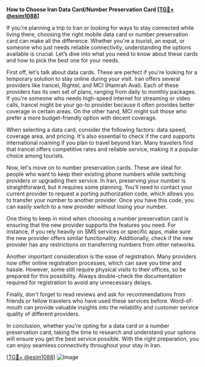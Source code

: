 **How to Choose Iran Data Card/Number Preservation Card [[TG💪+ @esim1088](https://t.me/s/esim1088)]**

If you're planning a trip to Iran or looking for ways to stay connected while living there, choosing the right mobile data card or number preservation card can make all the difference. Whether you're a tourist, an expat, or someone who just needs reliable connectivity, understanding the options available is crucial. Let’s dive into what you need to know about these cards and how to pick the best one for your needs.

First off, let's talk about data cards. These are perfect if you're looking for a temporary solution to stay online during your visit. Iran offers several providers like Irancel, Rightel, and MCI (Hamrah Aval). Each of these providers has its own set of plans, ranging from daily to monthly packages. If you're someone who needs high-speed internet for streaming or video calls, Irancel might be your go-to provider because it often provides better coverage in certain areas. On the other hand, MCI might suit those who prefer a more budget-friendly option with decent coverage.

When selecting a data card, consider the following factors: data speed, coverage area, and pricing. It's also essential to check if the card supports international roaming if you plan to travel beyond Iran. Many travelers find that Irancel offers competitive rates and reliable service, making it a popular choice among tourists.

Now, let's move on to number preservation cards. These are ideal for people who want to keep their existing phone numbers while switching providers or upgrading their service. In Iran, preserving your number is straightforward, but it requires some planning. You'll need to contact your current provider to request a porting authorization code, which allows you to transfer your number to another provider. Once you have this code, you can easily switch to a new provider without losing your number.

One thing to keep in mind when choosing a number preservation card is ensuring that the new provider supports the features you need. For instance, if you rely heavily on SMS services or specific apps, make sure the new provider offers similar functionality. Additionally, check if the new provider has any restrictions on transferring numbers from other networks.

Another important consideration is the ease of registration. Many providers now offer online registration processes, which can save you time and hassle. However, some still require physical visits to their offices, so be prepared for this possibility. Always double-check the documentation required for registration to avoid any unnecessary delays.

Finally, don't forget to read reviews and ask for recommendations from friends or fellow travelers who have used these services before. Word-of-mouth can provide valuable insights into the reliability and customer service quality of different providers.

In conclusion, whether you're opting for a data card or a number preservation card, taking the time to research and understand your options will ensure you get the best service possible. With the right preparation, you can enjoy seamless connectivity throughout your stay in Iran.

[[TG💪+ @esim1088](https://t.me/s/esim1088)] ![Image](https://i.postimg.cc/Y0z9fWf4/image.png)